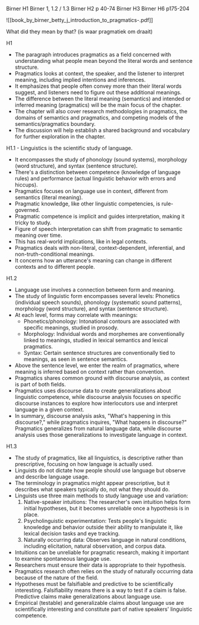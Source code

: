 Birner H1
Birner 1, 1.2 / 1.3
Birner H2 p 40-74
Birner H3
Birner H6 p175-204 

![[book_by_birner_betty_j_introduction_to_pragmatics-.pdf]]


What did they mean by that? (is waar pragmatiek om draait)








































































H1
- The paragraph introduces pragmatics as a field concerned with understanding what people mean beyond the literal words and sentence structure.
- Pragmatics looks at context, the speaker, and the listener to interpret meaning, including implied intentions and inferences.
- It emphasizes that people often convey more than their literal words suggest, and listeners need to figure out these additional meanings.
- The difference between the literal meaning (semantics) and intended or inferred meaning (pragmatics) will be the main focus of the chapter.
- The chapter will also cover research methodologies in pragmatics, the domains of semantics and pragmatics, and competing models of the semantics/pragmatics boundary.
- The discussion will help establish a shared background and vocabulary for further exploration in the chapter.

H1.1 - Linguistics is the scientific study of language.
- It encompasses the study of phonology (sound systems), morphology (word structure), and syntax (sentence structure).
- There's a distinction between competence (knowledge of language rules) and performance (actual linguistic behavior with errors and hiccups).
- Pragmatics focuses on language use in context, different from semantics (literal meaning).
- Pragmatic knowledge, like other linguistic competencies, is rule-governed.
- Pragmatic competence is implicit and guides interpretation, making it tricky to study.
- Figure of speech interpretation can shift from pragmatic to semantic meaning over time.
- This has real-world implications, like in legal contexts.
- Pragmatics deals with non-literal, context-dependent, inferential, and non-truth-conditional meanings.
- It concerns how an utterance's meaning can change in different contexts and to different people.


H1.2
- Language use involves a connection between form and meaning.
- The study of linguistic form encompasses several levels: Phonetics (individual speech sounds), phonology (systematic sound patterns), morphology (word structure), and syntax (sentence structure).
- At each level, forms may correlate with meanings:
    - Phonetics/phonology: Intonational contours are associated with specific meanings, studied in prosody.
    - Morphology: Individual words and morphemes are conventionally linked to meanings, studied in lexical semantics and lexical pragmatics.
    - Syntax: Certain sentence structures are conventionally tied to meanings, as seen in sentence semantics.
- Above the sentence level, we enter the realm of pragmatics, where meaning is inferred based on context rather than convention.
- Pragmatics shares common ground with discourse analysis, as context is part of both fields.
- Pragmatics uses discourse data to create generalizations about linguistic competence, while discourse analysis focuses on specific discourse instances to explore how interlocutors use and interpret language in a given context.
- In summary, discourse analysis asks, "What's happening in this discourse?," while pragmatics inquires, "What happens in discourse?" Pragmatics generalizes from natural language data, while discourse analysis uses those generalizations to investigate language in context.

H1.3
- The study of pragmatics, like all linguistics, is descriptive rather than prescriptive, focusing on how language is actually used.
- Linguists do not dictate how people should use language but observe and describe language usage.
- The terminology in pragmatics might appear prescriptive, but it describes what speakers typically do, not what they should do.
- Linguists use three main methods to study language use and variation:
    1. Native-speaker intuitions: The researcher's own intuition helps form initial hypotheses, but it becomes unreliable once a hypothesis is in place.
    2. Psycholinguistic experimentation: Tests people's linguistic knowledge and behavior outside their ability to manipulate it, like lexical decision tasks and eye tracking.
    3. Naturally occurring data: Observes language in natural conditions, including elicitation, natural observation, and corpus data.
- Intuitions can be unreliable for pragmatic research, making it important to examine spontaneous language use.
- Researchers must ensure their data is appropriate to their hypothesis.
- Pragmatics research often relies on the study of naturally occurring data because of the nature of the field.
- Hypotheses must be falsifiable and predictive to be scientifically interesting. Falsifiability means there is a way to test if a claim is false. Predictive claims make generalizations about language use.
- Empirical (testable) and generalizable claims about language use are scientifically interesting and constitute part of native speakers' linguistic competence.